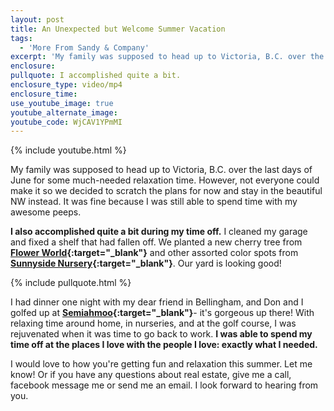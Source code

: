 ```yaml
---
layout: post
title: An Unexpected but Welcome Summer Vacation
tags:
  - 'More From Sandy & Company'
excerpt: 'My family was supposed to head up to Victoria, B.C. over the last days of June for some much-needed relaxation time. However, not everyone could make it so we decided to scratch the plans for now and stay in the beautiful NW instead.'
enclosure:
pullquote: I accomplished quite a bit.
enclosure_type: video/mp4
enclosure_time:
use_youtube_image: true
youtube_alternate_image:
youtube_code: WjCAV1YPmMI
---
```



{% include youtube.html %}

My family was supposed to head up to Victoria, B.C. over the last days of June for some much-needed relaxation time. However, not everyone could make it so we decided to scratch the plans for now and stay in the beautiful NW instead. It was fine because I was still able to spend time with my awesome peeps.

**I also accomplished quite a bit during my time off.** I cleaned my garage and fixed a shelf that had fallen off. We planted a new cherry tree from **[Flower World](http://www.flowerworldusa.com/){:target="_blank"}** and other assorted color spots from **[Sunnyside Nursery](http://www.sunnysidenursery.net/){:target="_blank"}**. Our yard is looking good!

{% include pullquote.html %}

I had dinner one night with my dear friend in Bellingham, and Don and I golfed up at **[Semiahmoo](http://www.semiahmoo.com/){:target="_blank"}**- it's gorgeous up there! With relaxing time around home, in nurseries, and at the golf course, I was rejuvenated when it was time to go back to work. **I was able to spend my time off at the places I love with the people I love: exactly what I needed.**

I would love to how you're getting fun and relaxation this summer. Let me know! Or if you have any questions about real estate, give me a call, facebook message me or send me an email. I look forward to hearing from you.